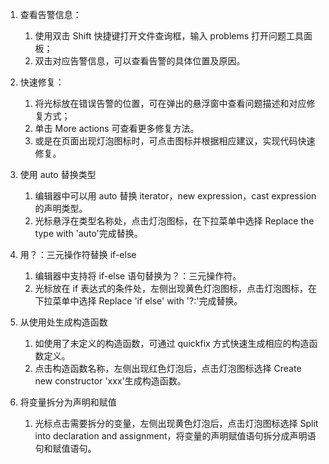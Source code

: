 1.  查看告警信息：

    1.  使用双击 Shift 快捷键打开文件查询框，输入 problems 打开问题工具面板；
    2.  双击对应告警信息，可以查看告警的具体位置及原因。

2.  快速修复：

    1.  将光标放在错误告警的位置，可在弹出的悬浮窗中查看问题描述和对应修复方式；
    2.  单击 More actions 可查看更多修复方法。
    3.  或是在页面出现灯泡图标时，可点击图标并根据相应建议，实现代码快速修复。

3.  使用 auto 替换类型

    1.  编辑器中可以用 auto 替换 iterator，new expression，cast expression 的声明类型。
    2.  光标悬浮在类型名称处，点击灯泡图标，在下拉菜单中选择 Replace the type with 'auto'完成替换。

4.  用？：三元操作符替换 if-else

    1.  编辑器中支持将 if-else 语句替换为？：三元操作符。
    2.  光标放在 if 表达式的条件处，左侧出现黄色灯泡图标，点击灯泡图标，在下拉菜单中选择 Replace 'if else' with '?:'完成替换。

5.  从使用处生成构造函数

    1.  如使用了未定义的构造函数，可通过 quickfix 方式快速生成相应的构造函数定义。
    2.  点击构造函数名称，左侧出现红色灯泡后，点击灯泡图标选择 Create new constructor 'xxx'生成构造函数。

6.  将变量拆分为声明和赋值

    1.  光标点击需要拆分的变量，左侧出现黄色灯泡后，点击灯泡图标选择 Split into declaration and assignment，将变量的声明赋值语句拆分成声明语句和赋值语句。
